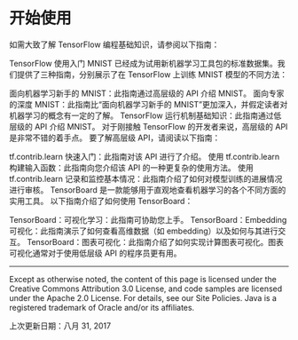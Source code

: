 # 开始使用

如需大致了解 TensorFlow 编程基础知识，请参阅以下指南：

TensorFlow 使用入门
MNIST 已经成为试用新机器学习工具包的标准数据集。我们提供了三种指南，分别展示了在 TensorFlow 上训练 MNIST 模型的不同方法：

面向机器学习新手的 MNIST：此指南通过高层级的 API 介绍 MNIST。
面向专家的深度 MNIST：此指南比“面向机器学习新手的 MNIST”更加深入，并假定读者对机器学习的概念有一定的了解。
TensorFlow 运行机制基础知识：此指南通过低层级的 API 介绍 MNIST。
对于刚接触 TensorFlow 的开发者来说，高层级的 API 是非常不错的着手点。 要了解高层级 API，请阅读以下指南：

tf.contrib.learn 快速入门：此指南对该 API 进行了介绍。
使用 tf.contrib.learn 构建输入函数：此指南向您介绍该 API 的一种更复杂的使用方法。
使用 tf.contrib.learn 记录和监控基本情况：此指南介绍了如何对模型训练的进展情况进行审核。
TensorBoard 是一款能够用于直观地查看机器学习的各个不同方面的实用工具。 以下指南介绍了如何使用 TensorBoard：

TensorBoard：可视化学习：此指南可协助您上手。
TensorBoard：Embedding 可视化：此指南演示了如何查看高维数据（如 embedding）以及如何与其进行交互。
TensorBoard：图表可视化：此指南介绍了如何实现计算图表可视化。图表可视化通常对于使用低层级 API 的程序员更有用。

<hr />
Except as otherwise noted, the content of this page is licensed under the Creative Commons Attribution 3.0 License, and code samples are licensed under the Apache 2.0 License. For details, see our Site Policies. Java is a registered trademark of Oracle and/or its affiliates.

上次更新日期：八月 31, 2017
